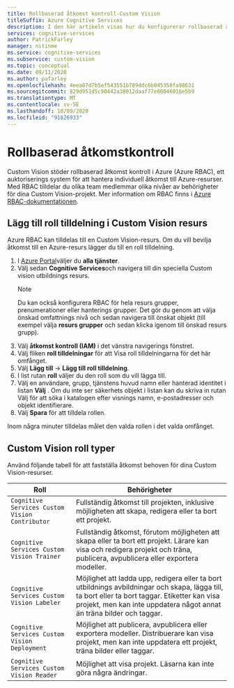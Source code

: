 ```yaml
---
title: Rollbaserad åtkomst kontroll-Custom Vision
titleSuffix: Azure Cognitive Services
description: I den här artikeln visas hur du konfigurerar rollbaserad åtkomst kontroll för dina Custom Vision-projekt.
services: cognitive-services
author: PatrickFarley
manager: nitinme
ms.service: cognitive-services
ms.subservice: custom-vision
ms.topic: conceptual
ms.date: 09/11/2020
ms.author: pafarley
ms.openlocfilehash: 4eea87d7b5ef543551b789ddc6b045358fa98631
ms.sourcegitcommit: 829d951d5c90442a38012daaf77e86046018e5b9
ms.translationtype: MT
ms.contentlocale: sv-SE
ms.lasthandoff: 10/09/2020
ms.locfileid: "91826933"
---
```

# <a name="role-based-access-control"></a>Rollbaserad åtkomstkontroll

Custom Vision stöder rollbaserad åtkomst kontroll i Azure (Azure RBAC), ett auktoriserings system för att hantera individuell åtkomst till Azure-resurser. Med RBAC tilldelar du olika team medlemmar olika nivåer av behörigheter för dina Custom Vision-projekt. Mer information om RBAC finns i [Azure RBAC-dokumentationen](https://docs.microsoft.com/azure/role-based-access-control/).

## <a name="add-role-assignment-to-custom-vision-resource"></a>Lägg till roll tilldelning i Custom Vision resurs

Azure RBAC kan tilldelas till en Custom Vision-resurs. Om du vill bevilja åtkomst till en Azure-resurs lägger du till en roll tilldelning.
1. I [Azure Portal](https://ms.portal.azure.com/)väljer du **alla tjänster**. 
1. Välj sedan **Cognitive Services**och navigera till din speciella Custom vision utbildnings resurs.
   > [!NOTE]
   > Du kan också konfigurera RBAC för hela resurs grupper, prenumerationer eller hanterings grupper. Det gör du genom att välja önskad omfattnings nivå och sedan navigera till önskat objekt (till exempel välja **resurs grupper** och sedan klicka igenom till önskad resurs grupp).
1. Välj **åtkomst kontroll (IAM)** i det vänstra navigerings fönstret.
1. Välj fliken **roll tilldelningar** för att Visa roll tilldelningarna för det här omfånget.
1. Välj **Lägg till**  ->  **Lägg till roll tilldelning**.
1. I list rutan **roll** väljer du den roll som du vill lägga till.
1. Välj en användare, grupp, tjänstens huvud namn eller hanterad identitet i listan **Välj** . Om du inte ser säkerhets objekt i listan kan du skriva in rutan Välj för att söka i katalogen efter visnings namn, e-postadresser och objekt identifierare.
1. Välj **Spara** för att tilldela rollen.

Inom några minuter tilldelas målet den valda rollen i det valda omfånget.

## <a name="custom-vision-role-types"></a>Custom Vision roll typer

Använd följande tabell för att fastställa åtkomst behoven för dina Custom Vision-resurser.

|Roll  |Behörigheter  |
|---------|---------|
|`Cognitive Services Custom Vision Contributor`     | Fullständig åtkomst till projekten, inklusive möjligheten att skapa, redigera eller ta bort ett projekt.        |
|`Cognitive Services Custom Vision Trainer`     | Fullständig åtkomst, förutom möjligheten att skapa eller ta bort ett projekt. Lärare kan visa och redigera projekt och träna, publicera, avpublicera eller exportera modeller.        |
|`Cognitive Services Custom Vision Labeler`     | Möjlighet att ladda upp, redigera eller ta bort utbildnings avbildningar och skapa, lägga till, ta bort eller ta bort taggar. Etiketter kan visa projekt, men kan inte uppdatera något annat än träna bilder och taggar.         |
|`Cognitive Services Custom Vision Deployment`     | Möjlighet att publicera, avpublicera eller exportera modeller. Distribuerare kan visa projekt, men kan inte uppdatera ett projekt, träna bilder eller taggar.        |
|`Cognitive Services Custom Vision Reader`     | Möjlighet att visa projekt. Läsarna kan inte göra några ändringar.        |
